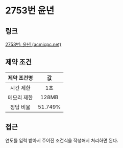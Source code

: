 # 2753번 윤년

## 링크

[2753번: 윤년 (acmicpc.net)](https://www.acmicpc.net/problem/2753)

## 제약 조건

| 제약 조건명 |   값    |
| :---------: | :-----: |
|  시간 제한  |   1초   |
| 메모리 제한 |  128MB  |
|  정답 비율  | 51.749% |

## 접근

연도를 입력 받아서 주어진 조건식을 작성해서 처리하면 된다.
